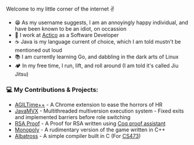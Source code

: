 Welcome to my little corner of the internet ✌ 

- 😁 As my username suggests, I am an annoyingly happy individual, and have been known to be an idiot, on occassion
- 💼 I work at [Actico](https://www.actico.com/#) as a Software Developer
- ☕ Java is my language current of choice, which I am told mustn't be mentioned out loud
- 📚 I am currently learning Go, and dabbling in the dark arts of Linux
- 🏕 In my free time, I run, lift, and roll around (I am told it's called Jiu Jitsu)

### 💻 My Contributions & Projects:
- [AGILTime++](https://github.com/meesha01/AGIL-Plus-Plus) - A Chrome extension to ease the horrors of HR
- [JavaMVX](https://dl.acm.org/doi/pdf/10.1145/3689769) - Multithreaded multiversion execution system - Fixed exits and implemented barriers before role switching
- [RSA Proof](https://github.com/thehappyidiot/coq_rsa_proof) - A Proof for RSA written using [Coq proof assistant](https://rocq-prover.org/)
- [Monopoly](https://github.com/thehappyidiot/Monopoly-graphics.h) - A rudimentary version of the game written in C++
- [Albatross](https://github.com/cs474-uic/cs473-f22-a5-meer2607) - A simple compiler built in C (For [CS473](https://cs474-uic.github.io/cs474-fall2021-site/))

